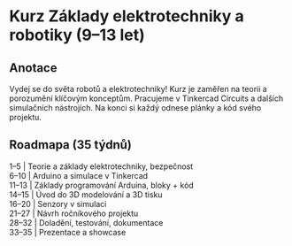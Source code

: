 # Kurz Základy elektrotechniky a robotiky (9–13 let)

## Anotace
Vydej se do světa robotů a elektrotechniky! Kurz je zaměřen na teorii a porozumění klíčovým konceptům. Pracujeme v Tinkercad Circuits a dalších simulačních nástrojích. Na konci si každý odnese plánky a kód svého projektu.

## Roadmapa (35 týdnů)
1–5   | Teorie a základy elektrotechniky, bezpečnost  
6–10  | Arduino a simulace v Tinkercad  
11–13 | Základy programování Arduina, bloky + kód  
14–15 | Úvod do 3D modelování a 3D tisku  
16–20 | Senzory v simulaci  
21–27 | Návrh ročníkového projektu  
28–32 | Doladění, testování, dokumentace  
33–35 | Prezentace a showcase
